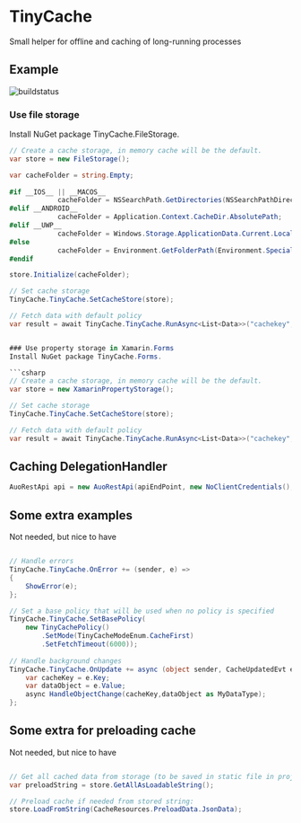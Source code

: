 # TinyCache
Small helper for offline and caching of long-running processes
## Example

![buildstatus](https://io2gamelabs.visualstudio.com/_apis/public/build/definitions/be16d002-5786-41a1-bf3b-3e13d5e80aa0/14/badge)

### Use file storage
Install NuGet package TinyCache.FileStorage.

```csharp
// Create a cache storage, in memory cache will be the default.
var store = new FileStorage();

var cacheFolder = string.Empty;
            
#if __IOS__ || __MACOS__
            cacheFolder = NSSearchPath.GetDirectories(NSSearchPathDirectory.CachesDirectory, NSSearchPathDomain.User)[0];
#elif __ANDROID__
            cacheFolder = Application.Context.CacheDir.AbsolutePath;
#elif __UWP__
            cacheFolder = Windows.Storage.ApplicationData.Current.LocalFolder.Path;
#else
            cacheFolder = Environment.GetFolderPath(Environment.SpecialFolder.LocalApplicationData);
#endif

store.Initialize(cacheFolder);

// Set cache storage
TinyCache.TinyCache.SetCacheStore(store);

// Fetch data with default policy
var result = await TinyCache.TinyCache.RunAsync<List<Data>>("cachekey", () => { return api.GetData("customdata"); });


### Use property storage in Xamarin.Forms
Install NuGet package TinyCache.Forms.

```csharp
// Create a cache storage, in memory cache will be the default.
var store = new XamarinPropertyStorage();

// Set cache storage
TinyCache.TinyCache.SetCacheStore(store);

// Fetch data with default policy
var result = await TinyCache.TinyCache.RunAsync<List<Data>>("cachekey", () => { return api.GetData("customdata"); });

```
## Caching DelegationHandler
```csharp
AuoRestApi api = new AuoRestApi(apiEndPoint, new NoClientCredentials(), new TinyCache.TinyCacheDelegationHandler());
```
## Some extra examples
Not needed, but nice to have
```csharp

// Handle errors
TinyCache.TinyCache.OnError += (sender, e) =>
{
    ShowError(e);
};

// Set a base policy that will be used when no policy is specified
TinyCache.TinyCache.SetBasePolicy(
    new TinyCachePolicy()
        .SetMode(TinyCacheModeEnum.CacheFirst)
        .SetFetchTimeout(6000));
        
// Handle background changes
TinyCache.TinyCache.OnUpdate += async (object sender, CacheUpdatedEvt e) => {
    var cacheKey = e.Key;
    var dataObject = e.Value;
    async HandleObjectChange(cacheKey,dataObject as MyDataType);
};

```
## Some extra for preloading cache
Not needed, but nice to have
```csharp

// Get all cached data from storage (to be saved in static file in project and then loaded)
var preloadString = store.GetAllAsLoadableString();

// Preload cache if needed from stored string:
store.LoadFromString(CacheResources.PreloadData.JsonData);
```

